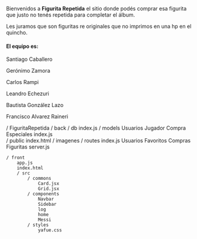 Bienvenidos a **Figurita Repetida** el sitio donde podés comprar esa figurita que justo no tenés repetida para completar el álbum.

Les juramos que son figuritas re originales que no imprimos en una hp en el quincho.

<h4>El equipo es: </h4>
<p>Santiago Caballero</p>
<p>Gerónimo Zamora</p>
<p>Carlos Rampi</p>
<p>Leandro Echezuri</p>
<p>Bautista González Lazo</p>
<p>Francisco Alvarez Raineri</p>

/ FiguritaRepetida
	/ back
		/ db
			index.js
			/ models
				Usuarios
				Jugador
				Compra
				Especiales
				index.js		
		/ public
			index.html
			/ imagenes
		/ routes
			index.js
			Usuarios
			Favoritos
			Compras
			Figuritas
		server.js

	/ front
		app.js
		index.html
		/ src
			/ commons
				Card.jsx
				Grid.jsx
			/ components
				Navbar
				Sidebar
				log
				home
				Messi
			/ styles
				yafue.css
